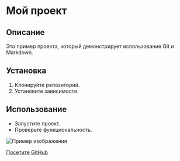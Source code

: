 # Мой проект  

## Описание  
Это пример проекта, который демонстрирует использование Git и Markdown.  

## Установка  
1. Клонируйте репозиторий.  
2. Установите зависимости.  

## Использование  
- Запустите проект.  
- Проверьте функциональность.  

![Пример изображения](https://upload.wikimedia.org/wikipedia/ru/4/4b/Avatar-2009.jpg)  

[Посетите GitHub](https://github.com)